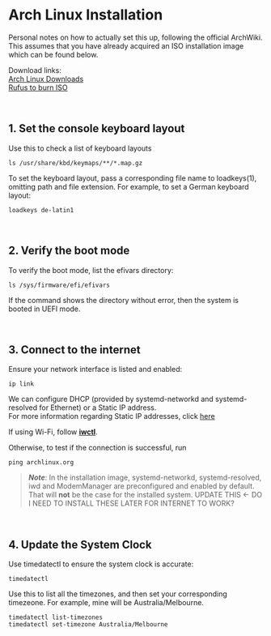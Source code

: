 # Arch Linux Installation 
Personal notes on how to actually set this up, following the official ArchWiki.  
This assumes that you have already acquired an ISO installation image which can be found below.

Download links:  
[Arch Linux Downloads](https://archlinux.org/download/)  
[Rufus to burn ISO](https://rufus.ie/en/)

</br>

## 1. Set the console keyboard layout
Use this to check a list of keyboard layouts  
```
ls /usr/share/kbd/keymaps/**/*.map.gz
```

To set the keyboard layout, pass a corresponding file name to loadkeys(1), omitting path and file extension. For example, to set a German keyboard layout:  
```
loadkeys de-latin1
```

</br>

## 2. Verify the boot mode
To verify the boot mode, list the efivars directory:  
```
ls /sys/firmware/efi/efivars
```
If the command shows the directory without error, then the system is booted in UEFI mode.

</br>

## 3. Connect to the internet
Ensure your network interface is listed and enabled:
```
ip link
```
We can configure DHCP (provided by systemd-networkd and systemd-resolved for Ethernet) or a Static IP address.  
For more information regarding Static IP addresses, click [here](https://wiki.archlinux.org/title/Network_configuration#Static_IP_address)  

If using Wi-Fi, follow [**iwctl**](https://wiki.archlinux.org/title/Iwd#iwctl).

Otherwise, to test if the connection is successful, run 
```
ping archlinux.org
```

> **_Note_**: In the installation image, systemd-networkd, systemd-resolved, iwd and ModemManager are preconfigured and enabled by default. That will **not** be the case for the installed system. UPDATE THIS <- DO I NEED TO INSTALL THESE LATER FOR INTERNET TO WORK?

</br>

## 4. Update the System Clock
Use timedatectl to ensure the system clock is accurate:
```
timedatectl
```
Use this to list all the timezones, and then set your corresponding timezeone. For example, mine will be Australia/Melbourne.
```
timedatectl list-timezones
timedatectl set-timezone Australia/Melbourne
```